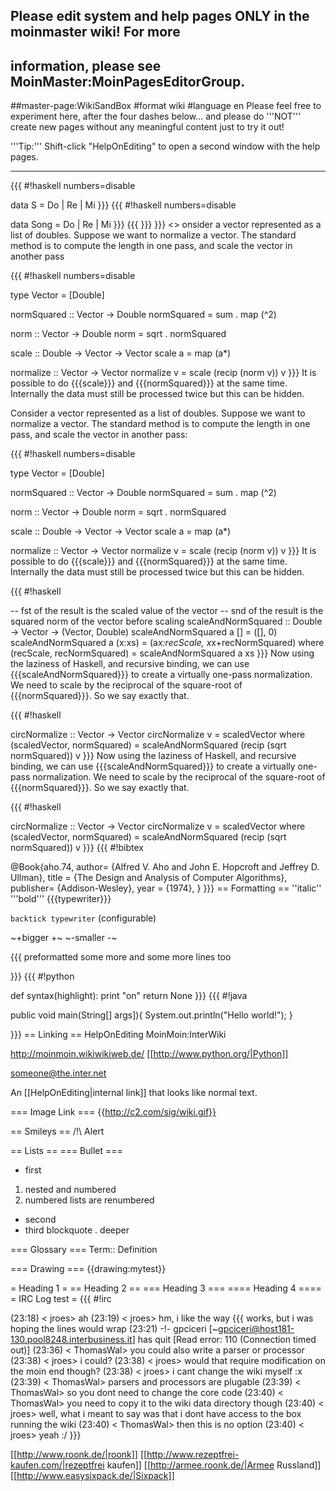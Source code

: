 ## Please edit system and help pages ONLY in the moinmaster wiki! For more
## information, please see MoinMaster:MoinPagesEditorGroup.
##master-page:WikiSandBox
#format wiki
#language en
Please feel free to experiment here, after the four dashes below... and please do '''NOT''' create new pages without any meaningful content just to try it out!

'''Tip:''' Shift-click "HelpOnEditing" to open a second window with the help pages.

----

{{{
#!haskell numbers=disable

data S = Do | Re | Mi
}}}
{{{
#!haskell numbers=disable

data Song = Do | Re | Mi
}}}
{{{
\}\}\}
}}}
<<RandomQuote>> onsider a vector represented as a list of doubles.  Suppose we want to normalize a vector.  The standard method is to compute the length in one pass, and scale the vector in another pass

{{{
#!haskell numbers=disable

type Vector = [Double]

normSquared :: Vector -> Double
normSquared = sum . map (^2)

norm :: Vector -> Double
norm = sqrt . normSquared

scale :: Double -> Vector -> Vector
scale a = map (a*)

normalize :: Vector -> Vector
normalize v = scale (recip (norm v)) v
}}}
It is possible to do {{{scale}}} and {{{normSquared}}} at the same time. Internally the data must still be processed twice but this can be hidden.

Consider a vector represented as a list of doubles.  Suppose we want to normalize a vector.  The standard method is to compute the length in one pass, and scale the vector in another pass:

{{{
#!haskell numbers=disable

type Vector = [Double]

normSquared :: Vector -> Double
normSquared = sum . map (^2)

norm :: Vector -> Double
norm = sqrt . normSquared

scale :: Double -> Vector -> Vector
scale a = map (a*)

normalize :: Vector -> Vector
normalize v = scale (recip (norm v)) v
}}}
It is possible to do {{{scale}}} and {{{normSquared}}} at the same time. Internally the data must still be processed twice but this can be hidden.

{{{
#!haskell

-- fst of the result is the scaled value of the vector
-- snd of the result is the squared norm of the vector before scaling
scaleAndNormSquared :: Double -> Vector -> (Vector, Double)
scaleAndNormSquared a [] = ([], 0)
scaleAndNormSquared a (x:xs) = (a*x:recScale, x*x+recNormSquared)
  where (recScale, recNormSquared) = scaleAndNormSquared a xs
}}}
Now using the laziness of Haskell, and recursive binding, we can use {{{scaleAndNormSquared}}} to create a virtually one-pass normalization. We need to scale by the reciprocal of the square-root of {{{normSquared}}}.  So we say exactly that.

{{{
#!haskell

circNormalize :: Vector -> Vector
circNormalize v = scaledVector
  where (scaledVector, normSquared) = scaleAndNormSquared (recip (sqrt normSquared)) v
}}}
Now using the laziness of Haskell, and recursive binding, we can use {{{scaleAndNormSquared}}} to create a virtually one-pass normalization. We need to scale by the reciprocal of the square-root of {{{normSquared}}}.  So we say exactly that.

{{{
#!haskell

circNormalize :: Vector -> Vector
circNormalize v = scaledVector
  where (scaledVector, normSquared) = scaleAndNormSquared (recip (sqrt normSquared)) v
}}}
{{{
#!bibtex

@Book{aho.74,
  author= {Alfred V. Aho and John E. Hopcroft and Jeffrey D. Ullman},
  title = {The Design and Analysis of Computer Algorithms},
  publisher= {Addison-Wesley},
  year  = {1974},
}
}}}
== Formatting ==
''italic'' '''bold''' {{{typewriter}}}

`backtick typewriter` (configurable)

~+bigger +~ ~-smaller -~

{{{
preformatted some more
and some more lines too

}}}
{{{
#!python

def syntax(highlight):
    print "on"
    return None
}}}
{{{
#!java

  public void main(String[] args]){
     System.out.println("Hello world!");
  }

}}}
== Linking ==
HelpOnEditing MoinMoin:InterWiki

http://moinmoin.wikiwikiweb.de/ [[http://www.python.org/|Python]]

someone@the.inter.net

An [[HelpOnEditing|internal link]] that looks like normal text.

=== Image Link ===
{{http://c2.com/sig/wiki.gif}}

== Smileys ==
/!\ Alert

== Lists ==
=== Bullet ===
 * first
  1. nested and numbered
  1. numbered lists are renumbered
 * second
 * third blockquote
  . deeper

=== Glossary ===
 Term:: Definition

=== Drawing ===
{{drawing:mytest}}

= Heading 1 =
== Heading 2 ==
=== Heading 3 ===
==== Heading 4 ====
= IRC Log test =
{{{
#!irc

(23:18) <     jroes> ah
(23:19) <     jroes> hm, i like the way {{{ works, but i was hoping the lines would wrap
(23:21) -!- gpciceri [~gpciceri@host181-130.pool8248.interbusiness.it] has quit [Read error: 110 (Connection timed out)]
(23:36) < ThomasWal> you could also write a parser or processor
(23:38) <     jroes> i could?
(23:38) <     jroes> would that require modification on the moin end though?
(23:38) <     jroes> i cant change the wiki myself :x
(23:39) < ThomasWal> parsers and processors are plugable
(23:39) < ThomasWal> so you dont need to change the core code
(23:40) < ThomasWal> you need to copy it to the wiki data directory though
(23:40) <     jroes> well, what i meant to say was that i dont have access to the box running the wiki
(23:40) < ThomasWal> then this is no option
(23:40) <     jroes> yeah :/
}}}

[[http://www.roonk.de/|roonk]]
[[http://www.rezeptfrei-kaufen.com/|rezeptfrei kaufen]]
[[http://armee.roonk.de/|Armee Russland]]
[[http://www.easysixpack.de/|Sixpack]]
